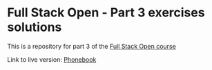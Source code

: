 # Full Stack Open - Part 3 exercises solutions
This is a repository for part 3 of the [Full Stack Open course](https://fullstackopen.com/en/part3)

Link to live version: [Phonebook](#/)